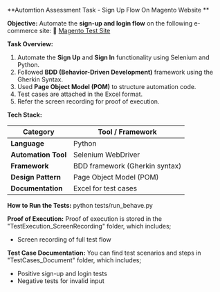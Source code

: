 **Automtion Assessment Task - Sign Up Flow On Magento Website **

**Objective:**
Automate the **sign-up and login flow** on the following e-commerce site:
🔗 [Magento Test Site](https://magento.softwaretestingboard.com/)

**Task Overview:**
1. Automate the **Sign Up** and **Sign In** functionality using Selenium and Python.
2. Followed **BDD (Behavior-Driven Development)** framework using the Gherkin Syntax.
3. Used **Page Object Model (POM)** to structure automation code.
4. Test cases are attached in the Excel format.
5. Refer the screen recording for proof of execution.

**Tech Stack:**

| Category               | Tool / Framework                          |
|------------------------|-------------------------------------------|
| **Language**           | Python                                    |
| **Automation Tool**    | Selenium WebDriver                        |
| **Framework**          | BDD framework (Gherkin syntax)            |
| **Design Pattern**     | Page Object Model (POM)                   |
| **Documentation**      |Excel for test cases                       |


**How to Run the Tests:**
python tests/run_behave.py

**Proof of Execution:**
Proof of execution is stored in the "TestExecution_ScreenRecording" folder, which includes;
* Screen recording of full test flow

**Test Case Documentation:**
You can find test scenarios and steps in "TestCases_Document" folder, which includes;
* Positive sign-up and login tests
* Negative tests for invalid input

